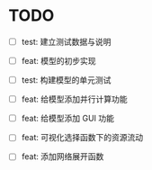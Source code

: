 # TODO

- [ ] test: 建立测试数据与说明
- [ ] feat: 模型的初步实现
- [ ] test: 构建模型的单元测试
- [ ] feat: 给模型添加并行计算功能
- [ ] feat: 给模型添加 GUI 功能
- [ ] feat: 可视化选择函数下的资源流动
- [ ] feat: 添加网络展开函数


